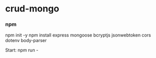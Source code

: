 # crud-mongo

### npm
  npm init -y
  npm install express mongoose bcryptjs jsonwebtoken cors dotenv body-parser

Start: npm run -
